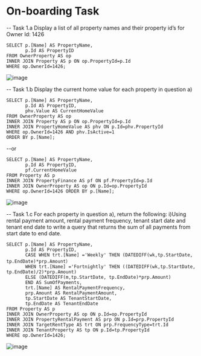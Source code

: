 # On-boarding Task
--
Task 1.a Display a list of all property names and their property id’s for Owner Id: 1426

    SELECT p.[Name] AS PropertyName,   
           p.Id AS PropertyID  
    FROM OwnerProperty AS op  
    INNER JOIN Property AS p ON op.PropertyId=p.Id  
    WHERE op.OwnerId=1426;  
![image](https://github.com/Zihan-Luo/Property-Analysis-Standard-Sprint--On-boarding-Task/blob/9b89695195954cc109fd5efbdbfbce24b9d970fb/images/1.png)

--
Task 1.b Display the current home value for each property in question a)

    SELECT p.[Name] AS PropertyName,  
           p.Id AS PropertyID,  
           phv.Value AS CurrentHomeValue  
    FROM OwnerProperty AS op  
    INNER JOIN Property AS p ON op.PropertyId=p.Id  
    INNER JOIN PropertyHomeValue AS phv	ON p.Id=phv.PropertyId  
    WHERE op.OwnerId=1426 AND phv.IsActive=1  
    ORDER BY p.[Name];  

--or

    SELECT p.[Name] AS PropertyName,  
           p.Id AS PropertyID,  
           pf.CurrentHomeValue  
    FROM Property AS p  
    INNER JOIN PropertyFinance AS pf ON pf.PropertyId=p.Id  
    INNER JOIN OwnerProperty AS op ON p.Id=op.PropertyId  
    WHERE op.OwnerId=1426 ORDER BY p.[Name];  
 ![image](https://github.com/Zihan-Luo/Property-Analysis-Standard-Sprint--On-boarding-Task/blob/749d5b8af6b467960e5314e458dad1ab3196499b/images/2.png)   
 
 --
Task 1.c For each property in question a), return the following:
i)Using rental payment amount, rental payment frequency, tenant start date and tenant end date to write a query that returns the sum of all payments from start date to end date.

    SELECT p.[Name] AS PropertyName,  
           p.Id AS PropertyID,  
           CASE WHEN trt.[Name] ='Weekly' THEN (DATEDIFF(wk,tp.StartDate, tp.EndDate)*prp.Amount） 
           WHEN trt.[Name] ='Fortnightly' THEN ((DATEDIFF(wk,tp.StartDate, tp.EndDate)/2)*prp.Amount)  
           ELSE (DATEDIFF(m,tp.StartDate, tp.EndDate)*prp.Amount)  
           END AS SumOfPayments,  
           trt.[Name] AS RentalPaymentFrequency,   
           prp.Amount AS RentalPaymentAmount,  
           tp.StartDate AS TenantStartDate,  
           tp.EndDate AS TenantEndDate 
    FROM Property AS p  
    INNER JOIN OwnerProperty AS op ON p.Id=op.PropertyId  
    INNER JOIN PropertyRentalPayment AS prp ON p.Id=prp.PropertyId  
    INNER JOIN TargetRentType AS trt ON prp.FrequencyType=trt.Id  
    INNER JOIN TenantProperty AS tp ON p.Id=tp.PropertyId  
    WHERE op.OwnerId=1426;  
![image](https://github.com/Zihan-Luo/Property-Analysis-Standard-Sprint--On-boarding-Task/blob/749d5b8af6b467960e5314e458dad1ab3196499b/images/3.png)
